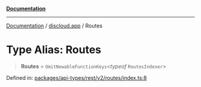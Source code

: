 [**Documentation**](../../README.md)

***

[Documentation](../../packages.md) / [discloud.app](../README.md) / Routes

# Type Alias: Routes

> **Routes** = `OmitNewableFunctionKeys`\<*typeof* `RoutesIndexer`\>

Defined in: [packages/api-types/rest/v2/routes/index.ts:8](https://github.com/discloud/discloud.app/blob/1e4ce40911bd2c25d95ae21441839a6f9ec7c445/packages/api-types/rest/v2/routes/index.ts#L8)
